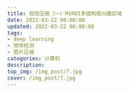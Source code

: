 ```yaml
---
title: 视觉压缩（一）MSROI多结构感兴趣区域
date: 2022-03-22 00:00:00
updated: 2022-03-22 00:00:00
tags: 
- deep learning
- 物体检测
- 图片压缩
categories: 计算机
description:  
top_img: /img_post/7.jpg
cover: /img_post/7.jpg
---
```

